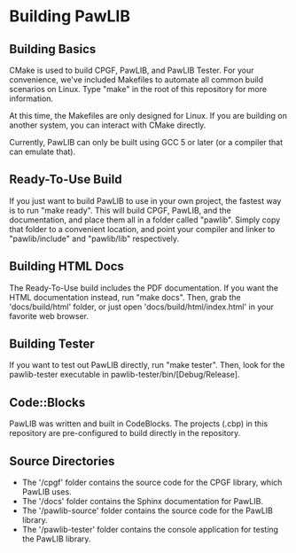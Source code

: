 Building PawLIB
=====================

Building Basics
----------------------
CMake is used to build CPGF, PawLIB, and PawLIB Tester. For your convenience,
we've included Makefiles to automate all common build scenarios on Linux.
Type "make" in the root of this repository for more information.

At this time, the Makefiles are only designed for Linux. If you are building
on another system, you can interact with CMake directly.

Currently, PawLIB can only be built using GCC 5 or later (or a compiler that
can emulate that).

Ready-To-Use Build
--------------------
If you just want to build PawLIB to use in your own project, the fastest way
is to run "make ready". This will build CPGF, PawLIB, and the documentation,
and place them all in a folder called "pawlib". Simply copy that folder to
a convenient location, and point your compiler and linker to "pawlib/include"
and "pawlib/lib" respectively.

Building HTML Docs
--------------------------
The Ready-To-Use build includes the PDF documentation. If you want the HTML
documentation instead, run "make docs". Then, grab the 'docs/build/html'
folder, or just open 'docs/build/html/index.html' in your favorite web
browser.

Building Tester
----------------------
If you want to test out PawLIB directly, run "make tester". Then, look
for the pawlib-tester executable in pawlib-tester/bin/[Debug/Release].

Code::Blocks
---------------------
PawLIB was written and built in CodeBlocks. The projects (.cbp) in this
repository are pre-configured to build directly in the repository.

Source Directories
---------------------
- The '/cpgf' folder contains the source code for the CPGF library, which
PawLIB uses.
- The '/docs' folder contains the Sphinx documentation for PawLIB.
- The '/pawlib-source' folder contains the source code for the PawLIB
  library.
- The '/pawlib-tester' folder contains the console application for testing
  the PawLIB library.
